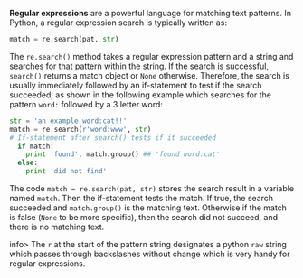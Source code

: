 **Regular expressions** are a powerful language for matching text patterns. In Python, a regular expression search is typically written as:
    
```python    
match = re.search(pat, str)
```

The `re.search()` method takes a regular expression pattern and a string and searches for that pattern within the string. If the search is successful, `search()` returns a match object or `None` otherwise. Therefore, the search is usually immediately followed by an if-statement to test if the search succeeded, as shown in the following example which searches for the pattern `word:` followed by a 3 letter word:
   
```python    
str = 'an example word:cat!!'
match = re.search(r'word:www', str)
# If-statement after search() tests if it succeeded
  if match:                      
    print 'found', match.group() ## 'found word:cat'
  else:
    print 'did not find'
```

The code `match = re.search(pat, str)` stores the search result in a variable named `match`. Then the if-statement tests the match. If true, the search succeeded and `match.group()` is the matching text. Otherwise if the match is false (`None` to be more specific), then the search did not succeed, and there is no matching text.

info> The `r` at the start of the pattern string designates a python `raw` string which passes through backslashes without change which is very handy for regular expressions.

